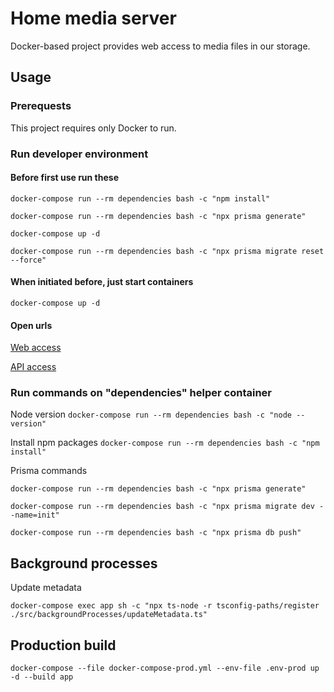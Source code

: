 # Home media server

Docker-based project provides web access to media files in our storage.

## Usage

### Prerequests

This project requires only Docker to run.

### Run developer environment

#### Before first use run these

`docker-compose run --rm dependencies bash -c "npm install"`

`docker-compose run --rm dependencies bash -c "npx prisma generate"`

`docker-compose up -d`

`docker-compose run --rm dependencies bash -c "npx prisma migrate reset --force"`

#### When initiated before, just start containers

`docker-compose up -d`

#### Open urls

[Web access](http://localhost:23000/)

[API access](http://localhost:23000/api/hello)

### Run commands on "dependencies" helper container

Node version
`docker-compose run --rm dependencies bash -c "node --version"`

Install npm packages
`docker-compose run --rm dependencies bash -c "npm install"`

Prisma commands

`docker-compose run --rm dependencies bash -c "npx prisma generate"`

`docker-compose run --rm dependencies bash -c "npx prisma migrate dev --name=init"`

`docker-compose run --rm dependencies bash -c "npx prisma db push"`

## Background processes

Update metadata

`docker-compose exec app sh -c "npx ts-node -r tsconfig-paths/register ./src/backgroundProcesses/updateMetadata.ts"`

## Production build

`docker-compose --file docker-compose-prod.yml --env-file .env-prod up -d --build app`
